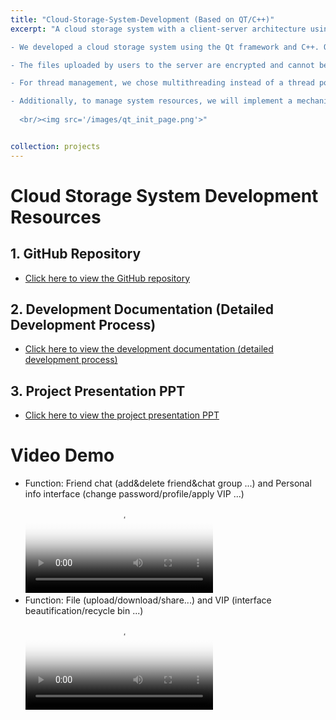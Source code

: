 ```yaml
---
title: "Cloud-Storage-System-Development (Based on QT/C++)"
excerpt: "A cloud storage system with a client-server architecture using the Qt framework and C++.

- We developed a cloud storage system using the Qt framework and C++. Our system employed a client-server architecture utilizing Sqlite3 for user data storage. The system successfully achieved basic functions common in cloud storage services. Users can register and log in securely, manage contacts, and engage in private and group chats. The system also allows users to upload, download, rename, delete, and share files. Users can also create, delete, rename, and navigate folders.

- The files uploaded by users to the server are encrypted and cannot be directly accessed from the server. This implementation uses AES encryption and decryption functions provided by OpenSSL to ensure the security of the files.

- For thread management, we chose multithreading instead of a thread pool because it offers greater flexibility in thread management. Each thread can be independently created and controlled, making it ideal for tasks with varying execution times or resource needs. For simple, occasional tasks, creating threads on demand avoids the complexity and resource overhead of managing a thread pool. This approach also allows for immediate thread destruction, preventing idle threads that may arise in a thread pool.

- Additionally, to manage system resources, we will implement a mechanism to clean up inactive connections using a list instead of a max-heap, as mentioned in the proposal. On top of that, we use the MD5 algorithm for the integrity check instead of SHA-256 as mentioned in the proposal.
  
  <br/><img src='/images/qt_init_page.png'>"


collection: projects
---
```


# Cloud Storage System Development Resources

## 1. GitHub Repository
- [Click here to view the GitHub repository](https://github.com/RWBY-Aloupeep/Cloud-Storage-System-Development)

## 2. Development Documentation (Detailed Development Process)
- [Click here to view the development documentation (detailed development process)](https://xivlm3zj803.feishu.cn/wiki/KGA2wGU5YihoBLkQIh8cLYFpn9c)

## 3. Project Presentation PPT
- [Click here to view the project presentation PPT](https://xivlm3zj803.feishu.cn/wiki/KQzfwBgwhiJwXQkXABAcoMOVnVh?from=space_home_recent&pre_pathname=%2Fdrive%2Fhome%2F&previous_navigation_time=1741162420447)

# Video Demo
- Function: Friend chat (add&delete friend&chat group ...) and Personal info interface (change password/profile/apply VIP ...)
 <br/><video id="video1" controls="" preload="auto" poster="封面">
      <source id="mp4" src="/files/qt_chat&personal.mp4" type="video/mp4"> </video>
- Function: File (upload/download/share...) and VIP (interface beautification/recycle bin ...)
 <br/><video id="video2" controls preload="auto" poster="封面" src="/files/qt_file&vip.mp4">
</video>

